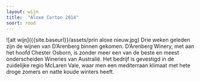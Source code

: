 ```yaml
---
layout: wijn
title:  "Aloxe Corton 2014"
soort: rood
---
```

![alt wijn]({{site.baseurl}}/assets/prin aloxe nieuw.jpg)
Drie weken geleden zijn de wijnen van D’Arenberg binnen gekomen. D’Arenberg Winery, met aan het hoofd Chester Osborn, is zonder meer een van de beste en meest onderscheiden Wineries van Australië. Het bedrijf is gevestigd in de zuidelijke regio McLaren Vale, waar men een mediterraan klimaat met hete droge zomers en natte koude winters heeft.
